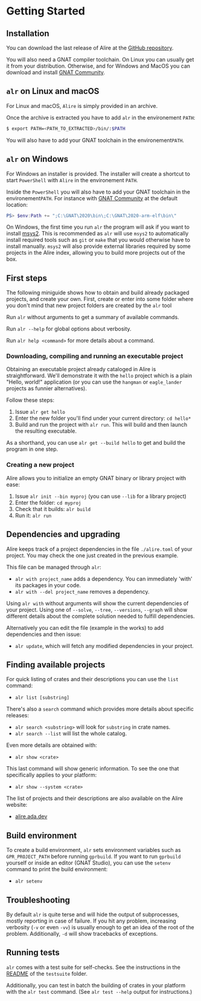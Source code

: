 # Getting Started

## Installation

You can download the last release of Alire at the [GitHub repository](https://github.com/alire-project/alire/releases).

You will also need a GNAT compiler toolchain. On Linux you can usually get it from your
distribution. Otherwise, and for Windows and MacOS you can download and install
[GNAT Community](https://www.adacore.com/download).

## `alr` on Linux and macOS

For Linux and macOS, `Alire` is simply provided in an archive. 

Once the archive is extracted you have to add `alr` in the environement `PATH`:
```bash
$ export PATH=<PATH_TO_EXTRACTED>/bin/:$PATH
```

You will also have to add your GNAT toolchain in the environement`PATH`.

## `alr` on Windows

For Windows an installer is provided. The installer will create a shortcut to start `PowerShell` with `Alire` in the environement `PATH`.

Inside the `PowerShell` you will also have to add your GNAT toolchain in the environement`PATH`.
For instance with [GNAT Community](https://www.adacore.com/download) at the default location:
```powershell
PS> $env:Path += ";C:\GNAT\2020\bin\;C:\GNAT\2020-arm-elf\bin\"
```

On Windows, the first time you run `alr` the program will ask if you want to
install [msys2](https://www.msys2.org/). This is recommended as `alr` will use
`msys2` to automatically install required tools such as `git` or `make` that
you would otherwise have to install manually. `msys2` will also provide
external libraries required by some projects in the Alire index, allowing you
to build more projects out of the box.

## First steps

The following miniguide shows how to obtain and build already packaged
projects, and create your own. First, create or enter into some folder where
you don't mind that new project folders are created by the `alr` tool

Run `alr` without arguments to get a summary of available commands.

Run `alr --help` for global options about verbosity.

Run `alr help <command>` for more details about a command.

### Downloading, compiling and running an executable project

Obtaining an executable project already cataloged in Alire is straightforward.
We'll demonstrate it with the `hello` project which is a plain "Hello, world!"
application (or you can use the `hangman` or `eagle_lander` projects as funnier
alternatives).

Follow these steps:

1. Issue `alr get hello`
1. Enter the new folder you'll find under your current directory: `cd hello*`
1. Build and run the project with `alr run`. This will build and then launch
   the resulting executable.

As a shorthand, you can use `alr get --build hello` to get and build the
program in one step.

### Creating a new project

Alire allows you to initialize an empty GNAT binary or library project with
ease:

1. Issue `alr init --bin myproj` (you can use `--lib` for a library project)
1. Enter the folder: `cd myproj`
1. Check that it builds: `alr build`
1. Run it: `alr run`

## Dependencies and upgrading

Alire keeps track of a project dependencies in the file `./alire.toml` of your
project. You may check the one just created in the previous example.

This file can be managed through `alr`:

* `alr with project_name` adds a dependency. You can immediately 'with' its
  packages in your code.
* `alr with --del project_name` removes a dependency.

Using `alr with` without arguments will show the current dependencies of your
project. Using one of `--solve`, `--tree`, `--versions`, `--graph` will show
different details about the complete solution needed to fulfill dependencies.

Alternatively you can edit the file (example in the works) to add dependencies
and then issue:

* `alr update`, which will fetch any modified dependencies in your project.

## Finding available projects

For quick listing of crates and their descriptions you can use the `list`
command:

* `alr list [substring]`

There's also a `search` command which provides more details about specific
releases:

* `alr search <substring>` will look for `substring` in crate names.
* `alr search --list` will list the whole catalog.

Even more details are obtained with:

* `alr show <crate>`

This last command will show generic information. To see the one that
specifically applies to your platform:

* `alr show --system <crate>`

The list of projects and their descriptions are also available on the Alire
website:

* [alire.ada.dev](https://alire.ada.dev)

## Build environment

To create a build environment, `alr` sets environment variables such as
`GPR_PROJECT_PATH` before running `gprbuild`. If you want to run `gprbuild`
yourself or inside an editor (GNAT Studio), you can use the `setenv` command to
print the build environment:

* `alr setenv`

## Troubleshooting

By default `alr` is quite terse and will hide the output of subprocesses,
mostly reporting in case of failure. If you hit any problem, increasing
verbosity (`-v` or even `-vv`) is usually enough to get an idea of the root of
the problem. Additionally, `-d` will show tracebacks of exceptions.

## Running tests

`alr` comes with a test suite for self-checks. See the instructions in the
[README](https://github.com/alire-project/alire/blob/master/testsuite/README.md)
of the `testsuite` folder.

Additionally, you can test in batch the building of crates in your platform
with the `alr test` command. (See `alr test --help` output for instructions.)

